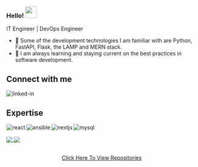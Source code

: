 ### Hello! <img src="https://raw.githubusercontent.com/MartinHeinz/MartinHeinz/master/wave.gif" width="30" height="30px">

IT Engineer | DevOps Engineer

- 🔭 Some of the development technologies I am familiar with are Python, FastAPI, Flask, the LAMP and MERN stack.
- 🌱 I am always learning and staying current on the best practices in software development.

## Connect with me

[<img align="left" alt="linked-in" src="https://img.shields.io/badge/linkedin-%230077B5.svg?&style=for-the-badge&logo=linkedin&logoColor=white" />](https://www.linkedin.com/in/jahmaul-holmes/)
<br>
## Expertise
<img align="left" alt="react" src="https://img.shields.io/badge/Python-3776AB?style=for-the-badge&logo=python&logoColor=yellow" />

<img align="left" alt="ansible" src="https://img.shields.io/badge/ansible%20-%2320232a.svg?&style=for-the-badge&logo=react&logoColor=%2361DAFB" />

<img align="left" alt="nextjs" src="https://img.shields.io/badge/next.js%20-%231877F2.svg?&style=for-the-badge&logo=next.js&logoColor=white" />

<img align="left" alt="mysql" src="https://img.shields.io/badge/mysql%20-14354C.svg?&style=for-the-badge&logo=mysql&logoColor=white" /><br/>

<a href="https://github.com/jholmes16">
  <img align="center" src="https://github-readme-stats.vercel.app/api/top-langs/?username=jholmes16&theme=blue-green" />
</a>
<a href="https://github.com/jholmes16/">
  <img align="center" src="https://github-readme-stats.vercel.app/api?username=jholmes16&count_private=true&hide=contribs,stars,issues&theme=blue-green" />
</a>
<p align="center">
<a href="https://github.com/jholmes16/"><br />
Click Here To View Repositories
</a>
</p>



